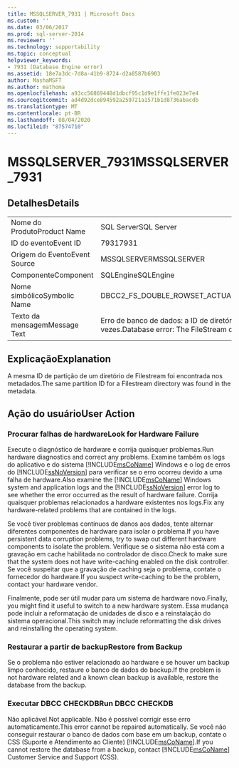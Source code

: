 ```yaml
---
title: MSSQLSERVER_7931 | Microsoft Docs
ms.custom: ''
ms.date: 03/06/2017
ms.prod: sql-server-2014
ms.reviewer: ''
ms.technology: supportability
ms.topic: conceptual
helpviewer_keywords:
- 7931 (Database Engine error)
ms.assetid: 18e7a3dc-7d8a-41b9-8724-d2a8587b6903
author: MashaMSFT
ms.author: mathoma
ms.openlocfilehash: a93cc56869448d1dbcf95c1d9e1ffe1fe023e7e4
ms.sourcegitcommit: ad4d92dce894592a259721a1571b1d8736abacdb
ms.translationtype: MT
ms.contentlocale: pt-BR
ms.lasthandoff: 08/04/2020
ms.locfileid: "87574710"
---
```

# <a name="mssqlserver_7931"></a><span data-ttu-id="c71c2-102">MSSQLSERVER_7931</span><span class="sxs-lookup"><span data-stu-id="c71c2-102">MSSQLSERVER_7931</span></span>
    
## <a name="details"></a><span data-ttu-id="c71c2-103">Detalhes</span><span class="sxs-lookup"><span data-stu-id="c71c2-103">Details</span></span>  
  
|||  
|-|-|  
|<span data-ttu-id="c71c2-104">Nome do Produto</span><span class="sxs-lookup"><span data-stu-id="c71c2-104">Product Name</span></span>|<span data-ttu-id="c71c2-105">SQL Server</span><span class="sxs-lookup"><span data-stu-id="c71c2-105">SQL Server</span></span>|  
|<span data-ttu-id="c71c2-106">ID do evento</span><span class="sxs-lookup"><span data-stu-id="c71c2-106">Event ID</span></span>|<span data-ttu-id="c71c2-107">7931</span><span class="sxs-lookup"><span data-stu-id="c71c2-107">7931</span></span>|  
|<span data-ttu-id="c71c2-108">Origem do Evento</span><span class="sxs-lookup"><span data-stu-id="c71c2-108">Event Source</span></span>|<span data-ttu-id="c71c2-109">MSSQLSERVER</span><span class="sxs-lookup"><span data-stu-id="c71c2-109">MSSQLSERVER</span></span>|  
|<span data-ttu-id="c71c2-110">Componente</span><span class="sxs-lookup"><span data-stu-id="c71c2-110">Component</span></span>|<span data-ttu-id="c71c2-111">SQLEngine</span><span class="sxs-lookup"><span data-stu-id="c71c2-111">SQLEngine</span></span>|  
|<span data-ttu-id="c71c2-112">Nome simbólico</span><span class="sxs-lookup"><span data-stu-id="c71c2-112">Symbolic Name</span></span>|<span data-ttu-id="c71c2-113">DBCC2_FS_DOUBLE_ROWSET_ACTUAL_FACT</span><span class="sxs-lookup"><span data-stu-id="c71c2-113">DBCC2_FS_DOUBLE_ROWSET_ACTUAL_FACT</span></span>|  
|<span data-ttu-id="c71c2-114">Texto da mensagem</span><span class="sxs-lookup"><span data-stu-id="c71c2-114">Message Text</span></span>|<span data-ttu-id="c71c2-115">Erro de banco de dados: a ID de diretório de FileStream F_ID de uma partição foi vista duas vezes.</span><span class="sxs-lookup"><span data-stu-id="c71c2-115">Database error: The FileStream directory ID F_ID for a partition was seen twice.</span></span>|  
  
## <a name="explanation"></a><span data-ttu-id="c71c2-116">Explicação</span><span class="sxs-lookup"><span data-stu-id="c71c2-116">Explanation</span></span>  
 <span data-ttu-id="c71c2-117">A mesma ID de partição de um diretório de Filestream foi encontrada nos metadados.</span><span class="sxs-lookup"><span data-stu-id="c71c2-117">The same partition ID for a Filestream directory was found in the metadata.</span></span>  
  
## <a name="user-action"></a><span data-ttu-id="c71c2-118">Ação do usuário</span><span class="sxs-lookup"><span data-stu-id="c71c2-118">User Action</span></span>  
  
### <a name="look-for-hardware-failure"></a><span data-ttu-id="c71c2-119">Procurar falhas de hardware</span><span class="sxs-lookup"><span data-stu-id="c71c2-119">Look for Hardware Failure</span></span>  
 <span data-ttu-id="c71c2-120">Execute o diagnóstico de hardware e corrija quaisquer problemas.</span><span class="sxs-lookup"><span data-stu-id="c71c2-120">Run hardware diagnostics and correct any problems.</span></span> <span data-ttu-id="c71c2-121">Examine também os logs do aplicativo e do sistema [!INCLUDE[msCoName](../../includes/msconame-md.md)] Windows e o log de erros do [!INCLUDE[ssNoVersion](../../includes/ssnoversion-md.md)] para verificar se o erro ocorreu devido a uma falha de hardware.</span><span class="sxs-lookup"><span data-stu-id="c71c2-121">Also examine the [!INCLUDE[msCoName](../../includes/msconame-md.md)] Windows system and application logs and the [!INCLUDE[ssNoVersion](../../includes/ssnoversion-md.md)] error log to see whether the error occurred as the result of hardware failure.</span></span> <span data-ttu-id="c71c2-122">Corrija quaisquer problemas relacionados a hardware existentes nos logs.</span><span class="sxs-lookup"><span data-stu-id="c71c2-122">Fix any hardware-related problems that are contained in the logs.</span></span>  
  
 <span data-ttu-id="c71c2-123">Se você tiver problemas contínuos de danos aos dados, tente alternar diferentes componentes de hardware para isolar o problema.</span><span class="sxs-lookup"><span data-stu-id="c71c2-123">If you have persistent data corruption problems, try to swap out different hardware components to isolate the problem.</span></span> <span data-ttu-id="c71c2-124">Verifique se o sistema não está com a gravação em cache habilitada no controlador de disco.</span><span class="sxs-lookup"><span data-stu-id="c71c2-124">Check to make sure that the system does not have write-caching enabled on the disk controller.</span></span> <span data-ttu-id="c71c2-125">Se você suspeitar que a gravação de caching seja o problema, contate o fornecedor do hardware.</span><span class="sxs-lookup"><span data-stu-id="c71c2-125">If you suspect write-caching to be the problem, contact your hardware vendor.</span></span>  
  
 <span data-ttu-id="c71c2-126">Finalmente, pode ser útil mudar para um sistema de hardware novo.</span><span class="sxs-lookup"><span data-stu-id="c71c2-126">Finally, you might find it useful to switch to a new hardware system.</span></span> <span data-ttu-id="c71c2-127">Essa mudança pode incluir a reformatação de unidades de disco e a reinstalação do sistema operacional.</span><span class="sxs-lookup"><span data-stu-id="c71c2-127">This switch may include reformatting the disk drives and reinstalling the operating system.</span></span>  
  
### <a name="restore-from-backup"></a><span data-ttu-id="c71c2-128">Restaurar a partir de backup</span><span class="sxs-lookup"><span data-stu-id="c71c2-128">Restore from Backup</span></span>  
 <span data-ttu-id="c71c2-129">Se o problema não estiver relacionado ao hardware e se houver um backup limpo conhecido, restaure o banco de dados do backup.</span><span class="sxs-lookup"><span data-stu-id="c71c2-129">If the problem is not hardware related and a known clean backup is available, restore the database from the backup.</span></span>  
  
### <a name="run-dbcc-checkdb"></a><span data-ttu-id="c71c2-130">Executar DBCC CHECKDB</span><span class="sxs-lookup"><span data-stu-id="c71c2-130">Run DBCC CHECKDB</span></span>  
 <span data-ttu-id="c71c2-131">Não aplicável.</span><span class="sxs-lookup"><span data-stu-id="c71c2-131">Not applicable.</span></span> <span data-ttu-id="c71c2-132">Não é possível corrigir esse erro automaticamente.</span><span class="sxs-lookup"><span data-stu-id="c71c2-132">This error cannot be repaired automatically.</span></span> <span data-ttu-id="c71c2-133">Se você não conseguir restaurar o banco de dados com base em um backup, contate o CSS (Suporte e Atendimento ao Cliente) [!INCLUDE[msCoName](../../includes/msconame-md.md)].</span><span class="sxs-lookup"><span data-stu-id="c71c2-133">If you cannot restore the database from a backup, contact [!INCLUDE[msCoName](../../includes/msconame-md.md)] Customer Service and Support (CSS).</span></span>  
  
  
